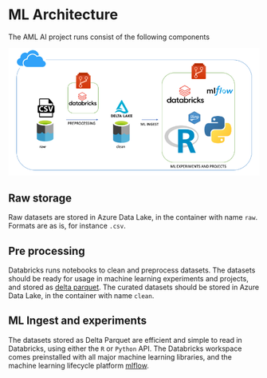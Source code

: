 # ML Architecture

The AML AI project runs consist of the following components

![ml architecture](/docs/images/ml_architecture.png)

## Raw storage

Raw datasets are stored in Azure Data Lake, in the container with name `raw`. Formats are as is, for instance `.csv`.

## Pre processing

Databricks runs notebooks to clean and preprocess datasets. The datasets should be ready for usage in machine learning experiments and projects, and stored as [delta parquet](https://delta.io/). The curated datasets should be stored in Azure Data Lake, in the container with name `clean`.

## ML Ingest and experiments

The datasets stored as Delta Parquet are efficient and simple to read in Databricks, using either the `R` or `Python` API. The Databricks workspace comes preinstalled with all major machine learning libraries, and the machine learning lifecycle platform [mlflow](https://mlflow.org/).
